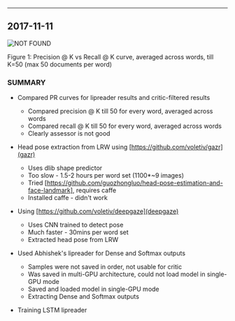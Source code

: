 ---

## 2017-11-11

![NOT FOUND](20171111/PR_curve_LRW_test.png "Frame")

Figure 1: Precision @ K vs Recall @ K curve, averaged across words, till K=50 (max 50 documents per word)

### SUMMARY

- Compared PR curves for lipreader results and critic-filtered results
    - Compared precision @ K till 50 for every word, averaged across words
    - Compared recall @ K till 50 for every word, averaged across words
    - Clearly assessor is not good

- Head pose extraction from LRW using [https://github.com/voletiv/gazr](gazr)
    - Uses dlib shape predictor
    - Too slow - 1.5-2 hours per word set (1100*~9 images)
    - Tried [https://github.com/guozhongluo/head-pose-estimation-and-face-landmark], requires caffe
    - Installed caffe - didn't work

- Using [https://github.com/voletiv/deepgaze](deepgaze)
    - Uses CNN trained to detect pose
    - Much faster - 30mins per word set
    - Extracted head pose from LRW

- Used Abhishek's lipreader for Dense and Softmax outputs
    - Samples were not saved in order, not usable for critic
    - Was saved in multi-GPU architecture, could not load model in single-GPU mode
    - Saved and loaded model in single-GPU mode
    - Extracting Dense and Softmax outputs

- Training LSTM lipreader

